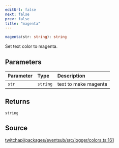 ```yaml
---
editUrl: false
next: false
prev: false
title: "magenta"
---
```


```ts
magenta(str: string): string
```

Set text color to magenta.

## Parameters

| Parameter | Type | Description |
| :------ | :------ | :------ |
| `str` | `string` | text to make magenta |

## Returns

`string`

## Source

[twitchapi/packages/eventsub/src/logger/colors.ts:161](https://github.com/pablornc/twitchapi//blob/8695acad106a836c1f0fc4c57a113f17adce41f0/packages/eventsub/src/logger/colors.ts#L161)

